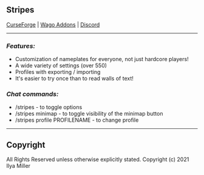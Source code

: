 ## Stripes

[CurseForge](https://www.curseforge.com/wow/addons/stripes) | [Wago Addons](https://addons.wago.io/addons/stripes) | [Discord](https://discord.gg/rWy6KG94ec)

---

### ***Features:***
- Customization of nameplates for everyone, not just hardcore players!
- A wide variety of settings (over 550)
- Profiles with exporting / importing
- It's easier to try once than to read walls of text!

### ***Chat commands:***
- /stripes - to toggle options
- /stripes minimap - to toggle visibility of the minimap button
- /stripes profile PROFILENAME - to change profile
---

## Copyright

All Rights Reserved unless otherwise explicitly stated.
Copyright (c) 2021 Ilya Miller
